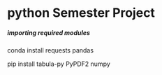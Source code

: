 # python Semester Project


##### importing required modules
conda install requests pandas

pip install tabula-py PyPDF2 numpy